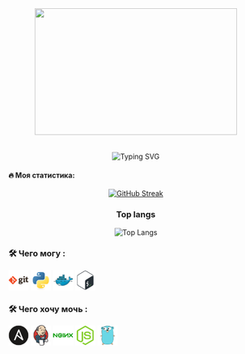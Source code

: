 <div align="center" class=head>
    <div align="center" class=head>
        <img src="https://media.giphy.com/media/077i6AULCXc0FKTj9s/giphy.gif" width="400" height="250"/>
    </div>
    <div  align="center" class=head>
        <img src="https://komarev.com/ghpvc/?username=chikatilo2000&style=plastic&color=red&label=Посмотрели+мой+Git" alt=""/>

![Typing SVG](https://readme-typing-svg.demolab.com?font=&weight=200&size=30&duration=3500&pause=500&multiline=true&width=435&height=80&lines=Рад+всех+приветствовать+на+моем+профиле;"+Надо+быть+,+а+не+казаться+")

#### <div class=head align=left> :fire: Моя статистика:
[![GitHub Streak](http://github-readme-streak-stats.herokuapp.com?user=SoT10&theme=dark&hide_border=true&locale=ru&date_format=j%20M%5B%20Y%5D)](https://git.io/streak-stats) 

### Top langs
![Top Langs](https://github-readme-stats.vercel.app/api/top-langs/?username=SoT10&hide=TeX&layout=compact)    

### <div class=head align="left">  :hammer_and_wrench: Чего могу : </div>

<div align="left" >
    <img src="https://github.com/devicons/devicon/blob/master/icons/git/git-original-wordmark.svg" title="Git" **alt="Git" width="40" height="40"/>
    <img src="https://github.com/devicons/devicon/blob/master/icons/python/python-original.svg" title="Python" **alt="Python" width="40" height="40"/>
    <img src="https://github.com/devicons/devicon/blob/master/icons/docker/docker-original.svg" title="Docker" **alt="Docker" width="40" height="40"/>
    <img src="https://github.com/devicons/devicon/blob/master/icons/bash/bash-original.svg" title="Bash" **alt="Bash" width="40" height="40"/>
</div>

### <div class=head align="left">  :hammer_and_wrench: Чего хочу мочь :</div>

<div align="left">
    <img src="https://github.com/devicons/devicon/blob/master/icons/ansible/ansible-original.svg" title="ansible" **alt="ansible" width="40" height="40"/>
    <img src="https://github.com/devicons/devicon/blob/master/icons/jenkins/jenkins-original.svg" title="jenkins" **alt="jenkins" width="40" height="40"/>
    <img src="https://github.com/devicons/devicon/blob/master/icons/nginx/nginx-original.svg" title="nginx" **alt="nginx" width="40" height="40"/>
    <img src="https://github.com/devicons/devicon/blob/master/icons/nodejs/nodejs-original.svg" title="nodejs" **alt="nodejs" width="40" height="40"/> 
    <img src="https://github.com/devicons/devicon/blob/master/icons/go/go-original.svg" title="Go" **alt="Go" width="40" height="40"/>
</div>
